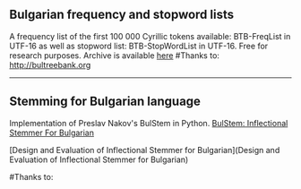 Bulgarian frequency and stopword lists 
---------
A frequency list of the first 100 000 Cyrillic tokens available: BTB-FreqList in UTF-16 as well as stopword list: BTB-StopWordList in UTF-16. Free for research purposes. Archive is available [here](https://github.com/antouanbg/Bulgarian_Datasets_Models/blob/master/datasets/NLP/stopwords_and_ferqency_list_.zip)
#Thanks to: http://bultreebank.org
________
Stemming for Bulgarian language
-------------------------------
Implementation of Preslav Nakov's BulStem in Python. 
[BulStem: Inflectional Stemmer For Bulgarian](http://people.ischool.berkeley.edu/~nakov/bulstem)

[Design and Evaluation of Inflectional Stemmer for Bulgarian](Design and Evaluation of Inflectional Stemmer for Bulgarian)

#Thanks to: 

